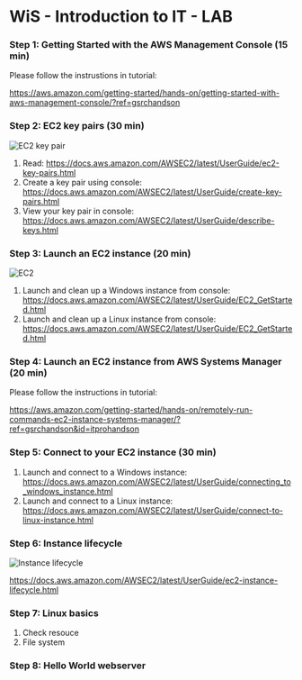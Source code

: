 # WiS - Introduction to IT - LAB
### Step 1: Getting Started with the AWS Management Console (15 min)
Please follow the instrustions in tutorial:

https://aws.amazon.com/getting-started/hands-on/getting-started-with-aws-management-console/?ref=gsrchandson

### Step 2: EC2 key pairs (30 min)
![EC2 key pair](https://docs.aws.amazon.com/images/AWSEC2/latest/UserGuide/images/ec2-key-pair.png)

1. Read: https://docs.aws.amazon.com/AWSEC2/latest/UserGuide/ec2-key-pairs.html
2. Create a key pair using console: https://docs.aws.amazon.com/AWSEC2/latest/UserGuide/create-key-pairs.html
3. View your key pair in console: https://docs.aws.amazon.com/AWSEC2/latest/UserGuide/describe-keys.html

### Step 3: Launch an EC2 instance (20 min)
![EC2](https://docs.aws.amazon.com/images/AWSEC2/latest/UserGuide/images/get-started-diagram.png)

1. Launch and clean up a Windows instance from console: https://docs.aws.amazon.com/AWSEC2/latest/UserGuide/EC2_GetStarted.html
2. Launch and clean up a Linux instance from console: https://docs.aws.amazon.com/AWSEC2/latest/UserGuide/EC2_GetStarted.html

### Step 4: Launch an EC2 instance from AWS Systems Manager (20 min)
Please follow the instructions in tutorial:

https://aws.amazon.com/getting-started/hands-on/remotely-run-commands-ec2-instance-systems-manager/?ref=gsrchandson&id=itprohandson

### Step 5: Connect to your EC2 instance (30 min)

1. Launch and connect to a Windows instance: https://docs.aws.amazon.com/AWSEC2/latest/UserGuide/connecting_to_windows_instance.html
2. Launch and connect to a Linux instance: https://docs.aws.amazon.com/AWSEC2/latest/UserGuide/connect-to-linux-instance.html

### Step 6: Instance lifecycle
![Instance lifecycle](https://docs.aws.amazon.com/images/AWSEC2/latest/UserGuide/images/instance_lifecycle.png)

https://docs.aws.amazon.com/AWSEC2/latest/UserGuide/ec2-instance-lifecycle.html

### Step 7: Linux basics

1. Check resouce
2. File system

### Step 8: Hello World webserver

